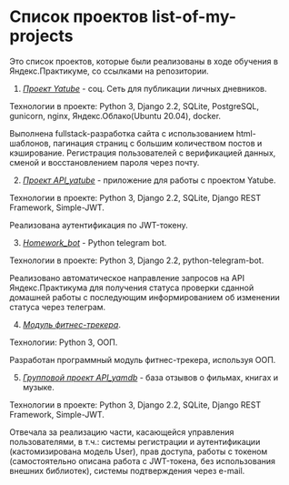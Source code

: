 # Список проектов list-of-my-projects
Это список проектов, которые были реализованы в ходе обучения в Яндекс.Практикуме, со ссылками на репозитории.

1. *[Проект Yatube](https://github.com/mtedoradze/hw05_final)* - соц. Сеть для публикации личных дневников.Технологии в проекте: Python 3, Django 2.2, SQLite, PostgreSQL, gunicorn, nginx, Яндекс.Облако(Ubuntu 20.04), docker.Выполнена fullstack-разработка сайта с использованием html-шаблонов, пагинация страниц с большим количеством постов и кэширование. Регистрация пользователей с верификацией данных, сменой и восстановлением пароля через почту.
2. *[Проект API_yatube](https://github.com/mtedoradze/api_final_yatube)* - приложение для работы с проектом Yatube.Технологии в проекте: Python 3, Django 2.2, SQLite, Django REST Framework, Simple-JWT.Реализована аутентификация по JWT-токену.
3. *[Homework_bot](https://github.com/mtedoradze/homework_bot)* - Python telegram bot.Технологии в проекте: Python 3, Django 2.2, python-telegram-bot.Реализовано автоматическое направление запросов на API Яндекс.Практикума для получения статуса проверки сданной домашней работы с последующим информированием об изменении статуса через телеграм.
4. *[Модуль фитнес-трекера](https://github.com/mtedoradze/hw_python_oop)*.Технологии: Python 3, ООП.Разработан программный модуль фитнес-трекера, используя ООП.
5. *[Групповой проект API_yamdb](https://github.com/mtedoradze/api_yamdb)* - база отзывов о фильмах, книгах и музыке.Технологии в проекте: Python 3, Django 2.2, SQLite, Django REST Framework, Simple-JWT.
Отвечала за реализацию части, касающейся управления пользователями, в т.ч.: системы регистрации и аутентификации (кастомизирована модель User), прав доступа, работы с токеном (самостоятельно описана работа с JWT-токена, без использования внешних библиотек),системы подтверждения через e-mail.